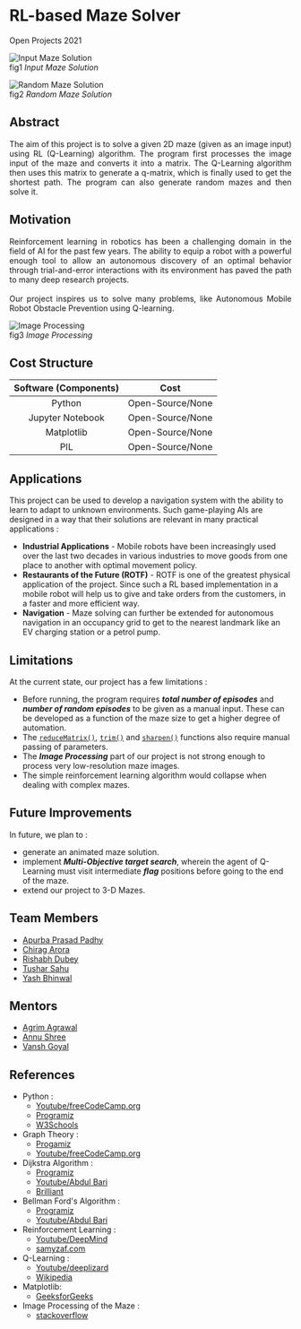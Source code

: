 # RL-based Maze Solver
Open Projects 2021

![Input Maze Solution](https://github.com/tushdon2/RL-based-Maze-Solver/blob/main/Images%20and%20Videos/Images/Input%20maze1%20and%20solution.png)
<br>fig1 <i>Input Maze Solution</i>

![Random Maze Solution](https://github.com/tushdon2/RL-based-Maze-Solver/blob/main/Images%20and%20Videos/Images/Randomly%20generated%20maze%20and%20Solution.png)
<br>fig2 <i>Random Maze Solution</i>

## Abstract
<p align = "justify">The aim of this project is to solve a given 2D maze (given as an image input) using RL (Q-Learning) algorithm. The program first processes the image input of the maze and converts it into a matrix. The Q-Learning algorithm then uses this matrix to generate a q-matrix, which is finally used to get the shortest path. The program can also generate random mazes and then solve it.</p>

## Motivation
<p align = "justify">Reinforcement learning in robotics has been a challenging domain in the field of AI for the past few years. The ability to equip a robot with a powerful enough tool to allow an autonomous discovery of an optimal behavior through trial-and-error interactions with its environment has paved the path to many deep research projects.<br></br>
Our project inspires us to solve many problems, like Autonomous Mobile Robot Obstacle Prevention using Q-learning.</p>

![Image Processing](https://github.com/tushdon2/RL-based-Maze-Solver/blob/main/Images%20and%20Videos/Images/Input%20maze2_image%20processing.png)
<br>fig3 <i>Image Processing</i>

<!-- ## Mechanical Aspect of the Design -->

<!-- ## Electronics Aspect of the Design -->

## Cost Structure
| Software (Components) | Cost |
|:---------------------:|:----:|
| Python | Open-Source/None |
| Jupyter Notebook | Open-Source/None |
| Matplotlib | Open-Source/None |
| PIL | Open-Source/None |

## Applications
This project can be used to develop a navigation system with the ability to learn to adapt to unknown environments. Such game-playing AIs are designed in a way that  their solutions are relevant in many practical applications :  
* **Industrial Applications** - Mobile robots have been increasingly used  over the last two decades in various industries to move goods from one place to another with optimal movement policy.
* **Restaurants of the Future (ROTF)** -  ROTF is one of the greatest physical application of the project. Since such a RL based implementation in a mobile robot will help us to give and take orders from the customers, in a faster and more efficient way. 
* **Navigation** - Maze solving can further be extended for autonomous navigation in an occupancy grid to get to the nearest landmark like an EV charging station or a petrol pump.

## Limitations
At the current state, our project has a few limitations :
* Before running, the program requires **_total number of episodes_** and **_number of random episodes_** to be given as a manual input. These can be developed as a function of the maze size to get a higher degree of automation.
* The [`reduceMatrix()`](https://github.com/tushdon2/RL-based-Maze-Solver/blob/fbd11ce17a93b9e0d79abbe9c3acc61b46c69b3a/src/ImgPreprocess.py#L49), [`trim()`](https://github.com/tushdon2/RL-based-Maze-Solver/blob/fbd11ce17a93b9e0d79abbe9c3acc61b46c69b3a/src/ImgPreprocess.py#L137) and [`sharpen()`](https://github.com/tushdon2/RL-based-Maze-Solver/blob/fbd11ce17a93b9e0d79abbe9c3acc61b46c69b3a/src/ImgPreprocess.py#L193) functions also require manual passing of parameters.
* The _**Image Processing**_ part of our project is not strong enough to process very low-resolution maze images. 
* The simple reinforcement learning algorithm would collapse when dealing with complex mazes. 


## Future Improvements
In future, we plan to :
* generate an animated maze solution. 
* implement **_Multi-Objective target search_**, wherein the agent of Q-Learning must visit intermediate **_flag_** positions before going to the end of the maze.
* extend our project to 3-D Mazes.

## Team Members
* [Apurba Prasad Padhy](https://github.com/apurba-pp)
* [Chirag Arora](https://github.com/chirag-ar)
* [Rishabh Dubey](https://github.com/RishabhDubey03)
* [Tushar Sahu](https://github.com/tushdon2)
* [Yash Bhinwal](https://github.com/yash-bhinwal)

## Mentors
* [Agrim Agrawal](https://github.com/Agrim01)
* [Annu Shree](https://github.com/annushree21)
* [Vansh Goyal](https://github.com/vanshgoyal)


## References
* Python :
  * [Youtube/freeCodeCamp.org](https://www.youtube.com/watch?v=rfscVS0vtbw)
  * [Programiz](https://www.programiz.com/python-programming)
  * [W3Schools](https://www.w3schools.com/python/)
* Graph Theory :
  * [Progamiz](https://www.programiz.com/dsa/graph)
  * [Youtube/freeCodeCamp.org](https://www.youtube.com/watch?v=09_LlHjoEiY)
* Dijkstra Algorithm :
  * [Programiz](https://www.programiz.com/dsa/dijkstra-algorithm)
  * [Youtube/Abdul Bari](https://www.youtube.com/watch?v=XB4MIexjvY0)
  * [Brilliant](https://brilliant.org/wiki/dijkstras-short-path-finder/)
* Bellman Ford's Algorithm :
  * [Programiz](https://www.programiz.com/dsa/bellman-ford-algorithm)
  * [Youtube/Abdul Bari](https://www.youtube.com/watch?v=FtN3BYH2Zes)
* Reinforcement Learning :
  * [Youtube/DeepMind](https://www.youtube.com/playlist?list=PLqYmG7hTraZDM-OYHWgPebj2MfCFzFObQ)
  * [samyzaf.com](https://www.samyzaf.com/ML/rl/qmaze.html)
* Q-Learning :
  * [Youtube/deeplizard](https://www.youtube.com/watch?v=qhRNvCVVJaA)
  * [Wikipedia](https://en.m.wikipedia.org/wiki/Q-learning)
* Matplotlib:
  * [GeeksforGeeks](https://www.geeksforgeeks.org/matplotlib-pyplot-imshow-in-python/)
* Image Processing of the Maze : 
  * [stackoverflow](https://stackoverflow.com/questions/57610416/how-to-read-a-maze-from-an-image-and-convert-it-to-binary-values-in-python)
